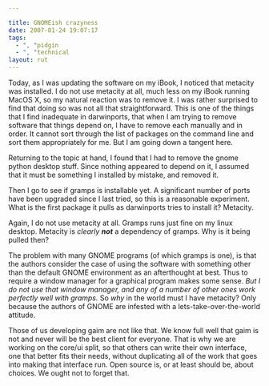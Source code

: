 ```yaml
---

title: GNOMEish crazyness
date: 2007-01-24 19:07:17
tags:
  - ", "pidgin
  - ", "technical
layout: rut
---
```


Today, as I was updating the software on my iBook, I noticed that metacity was installed.  I do not use metacity at all, much less on my iBook running MacOS X, so my natural reaction was to remove it.  I was rather surprised to find that doing so was not all that straightforward.  This is one of the things that I find inadequate in darwinports, that when I am trying to remove software that things depend on, I have to remove each manually and in order.  It cannot sort through the list of packages on the command line and sort them appropriately for me.  But I am going down a tangent here.

Returning to the topic at hand, I found that I had to remove the gnome python desktop stuff.  Since nothing appeared to depend on it, I assumed that it must be something I installed by mistake, and removed it.  

Then I go to see if gramps is installable yet.  A significant number of ports have been upgraded since I last tried, so this is a reasonable experiment.  What is the first package it pulls as darwinports tries to install it?  Metacity.

Again, I do not use metacity at all.  Gramps runs just fine on my linux desktop.  Metacity is *clearly* <strong><em>not</em></strong> a dependency of gramps.  Why is it being pulled then?

The problem with many GNOME programs (of which gramps is one), is that the authors consider the case of using the software with something other than the default GNOME environment as an afterthought at best.  Thus to require a window manager for a graphical program makes some sense.  *But I do not use that window manager, and any of a number of other ones work perfectly well with gramps.*  So *why* in the world must I have metacity?  Only because the authors of GNOME are infested with a lets-take-over-the-world attitude.

Those of us developing gaim are not like that.  We know full well that gaim is not and never will be the best client for everyone.  That is why we are working on the core/ui split, so that others can write their own interface, one that better fits their needs, without duplicating all of the work that goes into making that interface run.  Open source is, or at least should be, about choices.  We ought not to forget that.

